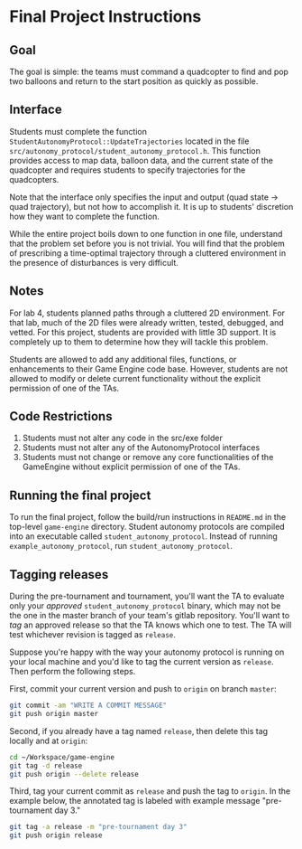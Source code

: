 # Final Project Instructions
## Goal
The goal is simple: the teams must command a quadcopter to find and pop two
balloons and return to the start position as quickly as possible.

## Interface
Students must complete the function `StudentAutonomyProtocol::UpdateTrajectories`
located in the file `src/autonomy_protocol/student_autonomy_protocol.h`. This
function provides access to map data, balloon data, and the current state of the
quadcopter and requires students to specify trajectories for the quadcopters. 

Note that the interface only specifies the input and output (quad state -> quad
trajectory), but not how to accomplish it. It is up to students' discretion how
they want to complete the function.

While the entire project boils down to one function in one file, understand that
the problem set before you is not trivial. You will find that the problem of
prescribing a time-optimal trajectory through a cluttered environment in the
presence of disturbances is very difficult. 

## Notes
For lab 4, students planned paths through a cluttered 2D environment. For that
lab, much of the 2D files were already written, tested, debugged, and vetted.
For this project, students are provided with little 3D support. It is completely
up to them to determine how they will tackle this problem.

Students are allowed to add any additional files, functions, or enhancements to
their Game Engine code base. However, students are not allowed to modify or
delete current functionality without the explicit permission of one of the TAs.

## Code Restrictions
1) Students must not alter any code in the src/exe folder
2) Students must not alter any of the AutonomyProtocol interfaces
3) Students must not change or remove any core functionalities of the GameEngine
without explicit permission of one of the TAs.

## Running the final project
To run the final project, follow the build/run instructions in `README.md` in
the top-level `game-engine` directory. Student autonomy protocols are compiled
into an executable called `student_autonomy_protocol`. Instead of running
`example_autonomy_protocol`, run `student_autonomy_protocol`.

## Tagging releases
During the pre-tournament and tournament, you'll want the TA to evaluate only
your *approved* `student_autonomy_protocol` binary, which may not be the one
in the master branch of your team's gitlab repository.  You'll want to *tag*
an approved release so that the TA knows which one to test.  The TA will test
whichever revision is tagged as `release`.

Suppose you're happy with the way your autonomy protocol is running on your
local machine and you'd like to tag the current version as `release`.  Then
perform the following steps.

First, commit your current version and push to `origin` on branch `master`:
```bash
git commit -am "WRITE A COMMIT MESSAGE"
git push origin master
```

Second, if you already have a tag named `release`, then delete this
tag locally and at `origin`:
```bash
cd ~/Workspace/game-engine
git tag -d release
git push origin --delete release
```

Third, tag your current commit as `release` and push the tag to `origin`.  In
the example below, the annotated tag is labeled with example message
"pre-tournament day 3."
```bash
git tag -a release -m "pre-tournament day 3"
git push origin release
```

